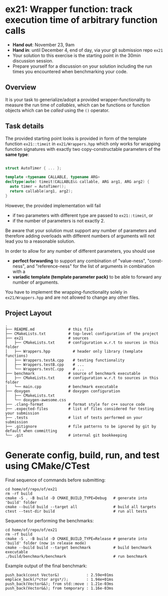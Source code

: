 # ex21: Wrapper function: track execution time of arbitrary function calls

- **Hand out**: November 23, 9am
- **Hand in**: until December 4, end of day, via your git submission repo `ex21`
- Your solution to this exercise is the starting point in the 30min discussion session.
- Prepare yourself for a discussion on your solution including the run times you encountered when benchmarking your code.

## Overview

It is your task to generialize/adopt a provided wrapper-functionality to measure the run time of *callables*, which can be functions or function objects which can be *called* using the `()` operator.

## Task details

The provided starting point looks is provided in form of the template function `ex21::timeit` in `ex21/Wrappers.hpp` which only works for wrapping function signatures with exactly two copy-constructable parameters of the **same type**:

```cpp

struct AutoTimer { ... };

template <typename CALLABLE, typename ARG>
decltype(auto) timeit(CALLABLE&& callable, ARG arg1, ARG arg2) {
  auto timer = AutoTimer();
  return callable(arg1, arg2);
}
```

However, the provided implementation will fail
- if two parameters with different type are passed to `ex21::timeit`, or
- if the number of parameters is not exactly 2.

Be aware that your solution must support any number of parameters and therefore adding overloads with different numbers of arguments will not lead you to a reasonable solution.

In order to allow for any number of different parameters, you should use

- **perfect forwarding** to support any combination of "value-ness", "const-ness", and "reference-ness" for the list of arguments in combination with a
- **variadic template (template parameter pack)** to be able to forward any number of arguments.

You have to implement the wrapping-functionality solely in `ex21/Wrappers.hpp` and are not allowed to change any other files.

## Project Layout

```
.
├── README.md               # this file
├── CMakeLists.txt          # top-level configuration of the project
├── ex21                    # sources
│   ├── CMakeLists.txt      # configuration w.r.t to sources in this folder
│   ├── Wrappers.hpp          # header only library (template functions)
│   ├── Wrappers.testA.cpp    # testing functionality 
│   ├── Wrappers.testB.cpp    # ...
│   └── Wrappers.testC.cpp    # ...
├── benchmark               # source of benchmark executable
│   ├── CMakeLists.txt      # configuration w.r.t to sources in this folder
│   └── main.cpp            # benchmark executable
├── doxygen                 # doxygen configuration
│   ├── CMakeLists.txt      
│   └── doxygen-awesome.css
├── .clang-format           # format style for c++ source code
├── .expected-files         # list of files considered for testing your submission
├── .tests                  # list of tests performed on your submission
├── .gitignore              # file patterns to be ignored by git by default when committing
└── .git                    # internal git bookkeeping
```

# Generate config, build, run, and test using CMake/CTest

Final sequence of commands before submitting:
```shell
cd home/of/repo/of/ex21
rm -rf build
cmake -S . -B build -D CMAKE_BUILD_TYPE=Debug   # generate into 'build' folder
cmake --build build --target all                # build all targets
ctest --test-dir build                          # run all tests
```

Sequence for performing the benchmarks:

```shell
cd home/of/repo/of/ex21
rm -rf build
cmake -S . -B build -D CMAKE_BUILD_TYPE=Release # generate into 'build' folder (now in release mode)
cmake --build build --target benchmark          # build benchmark executable
./build/benchmark/benchmark                     # run benchmark
```

Example output of the final benchmark:
```shell
push_back(const Vector&)            : 2.59e+01ms
emplace_back(/*ctor args*/);        : 1.94e+01ms
push_back(Vector&&); from std::move : 1.21e-03ms
push_back(Vector&&); from temporary : 1.16e-03ms

```